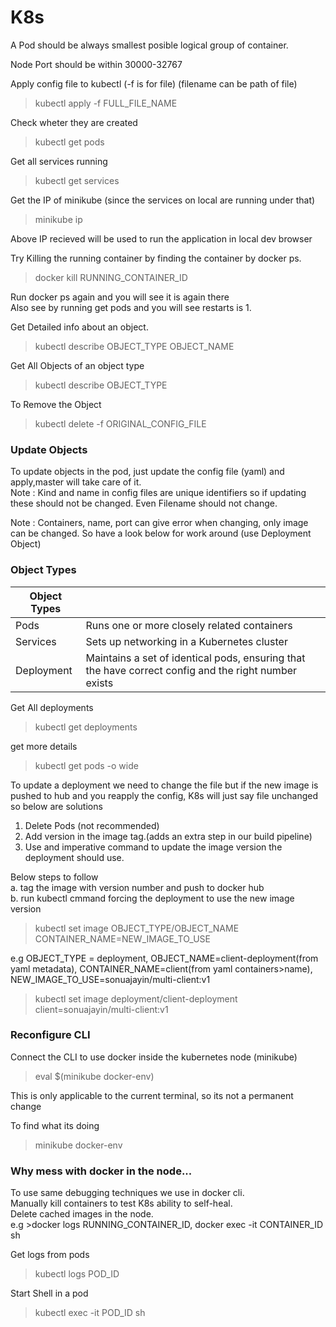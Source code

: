 # K8s  

A Pod should be always smallest posible logical group of container.  

Node Port should be within 30000-32767  

Apply config file to kubectl (-f is for file) (filename can be path of file)  
>kubectl apply -f FULL_FILE_NAME  

Check wheter they are created  
>kubectl get pods  

Get all services running  
>kubectl get services  

Get the IP of minikube (since the services on local are running under that)  
>minikube ip  

Above IP recieved will be used to run the application in local dev browser  
  

Try Killing the running container by finding the container by docker ps.  
>docker kill RUNNING_CONTAINER_ID  

Run docker ps again and you will see it is again there  
Also see by running get pods and you will see restarts is 1.  

Get Detailed info about an object.  
>kubectl describe OBJECT_TYPE OBJECT_NAME  

Get All Objects of an object type  
>kubectl describe OBJECT_TYPE  

To Remove the Object  
>kubectl delete -f ORIGINAL_CONFIG_FILE  

### Update Objects  
To update objects in the pod, just update the config file (yaml) and apply,master will take care of it.  
Note : Kind and name in config files are unique identifiers so if updating these should not be changed. Even Filename should not change.  

Note : Containers, name, port can give error when changing, only image can be changed. So have a look below for work around (use Deployment Object)  

### Object Types  
|Object Types|   |
|------------|---|
|Pods        |Runs one or more closely related containers|
|Services    |Sets up networking in a Kubernetes cluster |
|Deployment  |Maintains a set of identical pods, ensuring that the have correct config and the right number exists   |  

Get All deployments  
>kubectl get deployments  

get more details  
>kubectl get pods -o wide  

To update a deployment we need to change the file but if the new image is pushed to hub and you reapply the config, K8s will just say file unchanged so below are solutions  
1. Delete Pods (not recommended)  
2. Add version in the image tag.(adds an extra step in our build pipeline)  
3. Use and imperative command to update the image version the deployment should use.  

Below steps to follow  
    a. tag the image with version number and push to docker hub  
    b. run kubectl cmmand forcing the deployment to use the new image version  
>kubectl set image OBJECT_TYPE/OBJECT_NAME CONTAINER_NAME=NEW_IMAGE_TO_USE  

e.g OBJECT_TYPE = deployment, OBJECT_NAME=client-deployment(from yaml metadata), CONTAINER_NAME=client(from yaml containers>name), NEW_IMAGE_TO_USE=sonuajayin/multi-client:v1  

>kubectl set image deployment/client-deployment client=sonuajayin/multi-client:v1  

### Reconfigure CLI  
Connect the CLI to use docker inside the kubernetes node (minikube)  
>eval $(minikube docker-env)  

This is only applicable to the current terminal, so its not a permanent change  

To find what its doing  
>minikube docker-env  

### Why mess with docker in the node...  
To use same debugging techniques we use in docker cli.  
Manually kill containers to test K8s ability to self-heal.  
Delete cached images in the node.  
e.g >docker logs RUNNING_CONTAINER_ID, docker exec -it CONTAINER_ID sh  

Get logs from pods 
>kubectl logs POD_ID  

Start Shell in a pod  
>kubectl exec -it POD_ID sh  



